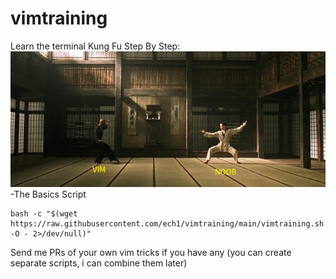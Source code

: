 # vimtraining
Learn the terminal Kung Fu Step By Step:
![logo](vimnoob2.png)
-The Basics Script
```
bash -c "$(wget https://raw.githubusercontent.com/ech1/vimtraining/main/vimtraining.sh -O - 2>/dev/null)"
```

Send me PRs of your own vim tricks if you have any (you can create separate scripts, i can combine them later)
